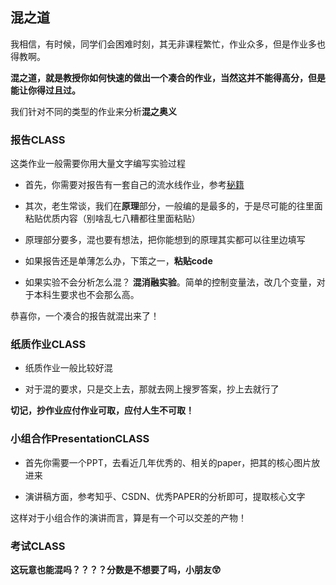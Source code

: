 ## 混之道

我相信，有时候，同学们会困难时刻，其无非课程繁忙，作业众多，但是作业多也得教啊。

**混之道，就是教授你如何快速的做出一个凑合的作业，当然这并不能得高分，但是能让你得过且过。**

我们针对不同的类型的作业来分析**混之奥义**

### 报告CLASS

这类作业一般需要你用大量文字编写实验过程

- 首先，你需要对报告有一套自己的流水线作业，参考[秘籍](https://github.com/lyccyl1/BIT-AI一些你想知道的问题和我想传授给你的秘籍/秘籍们.md)

- 其次，老生常谈，我们在**原理**部分，一般编的是最多的，于是尽可能的往里面粘贴优质内容（别啥乱七八糟都往里面粘贴）

- 原理部分要多，混也要有想法，把你能想到的原理其实都可以往里边填写

- 如果报告还是单薄怎么办，下策之一，**粘贴code**

- 如果实验不会分析怎么混？ **混消融实验**。简单的控制变量法，改几个变量，对于本科生要求也不会那么高。

恭喜你，一个凑合的报告就混出来了！

### 纸质作业CLASS

- 纸质作业一般比较好混

- 对于混的要求，只是交上去，那就去网上搜罗答案，抄上去就行了

**切记，抄作业应付作业可取，应付人生不可取！**

### 小组合作PresentationCLASS

- 首先你需要一个PPT，去看近几年优秀的、相关的paper，把其的核心图片放进来

- 演讲稿方面，参考知乎、CSDN、优秀PAPER的分析即可，提取核心文字

这样对于小组合作的演讲而言，算是有一个可以交差的产物！

### 考试CLASS

**这玩意也能混吗？？？？分数是不想要了吗，小朋友😲**
